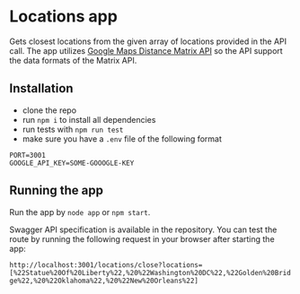# Locations app

Gets closest locations from the given array of locations provided in the API call. The app utilizes [Google Maps Distance Matrix API](https://developers.google.com/maps/documentation/distance-matrix/intro) so the API support the data formats of the Matrix API.

## Installation

- clone the repo
- run `npm i` to install all dependencies
- run tests with `npm run test`
- make sure you have a `.env` file of the following format

```
PORT=3001
GOOGLE_API_KEY=SOME-GOOOGLE-KEY
```

## Running the app

Run the app by `node app` or `npm start`. 

Swagger API specification is available in the repository. You can test the route by running the following request in your browser after starting the app: 

`http://localhost:3001/locations/close?locations=[%22Statue%20Of%20Liberty%22,%20%22Washington%20DC%22,%22Golden%20Bridge%22,%20%22Oklahoma%22,%20%22New%20Orleans%22]`

